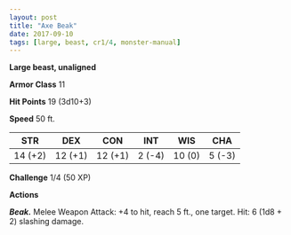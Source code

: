 ```yaml
---
layout: post
title: "Axe Beak"
date: 2017-09-10
tags: [large, beast, cr1/4, monster-manual]
---
```


**Large beast, unaligned**

**Armor Class** 11

**Hit Points** 19 (3d10+3)

**Speed** 50 ft.

|   STR   |   DEX   |   CON   |   INT   |   WIS   |   CHA   |
|:-----:|:-----:|:-----:|:-----:|:-----:|:-----:|
| 14 (+2) | 12 (+1) | 12 (+1) | 2 (-4) | 10 (0) | 5 (-3) |

**Challenge** 1/4 (50 XP)

**Actions**

***Beak.*** Melee Weapon Attack: +4 to hit, reach 5 ft., one target. Hit: 6 (1d8 + 2) slashing damage.

